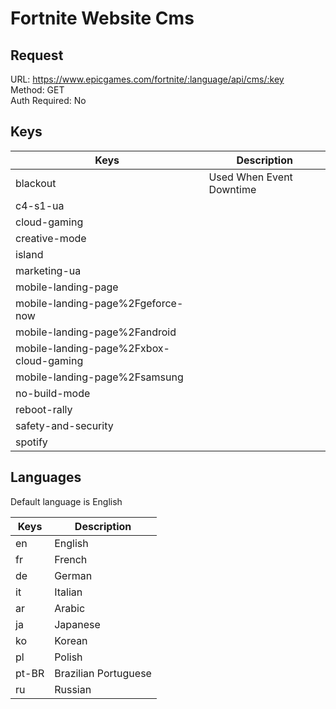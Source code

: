 # Fortnite Website Cms

## Request

URL: https://www.epicgames.com/fortnite/:language/api/cms/:key \
Method: GET \
Auth Required: No

## Keys

| Keys                                    | Description              |
| --------------------------------------- | ------------------------ |
| blackout                                | Used When Event Downtime |
| c4-s1-ua                                |                          |
| cloud-gaming                            |                          |
| creative-mode                           |                          |
| island                                  |                          |
| marketing-ua                            |                          |
| mobile-landing-page                     |                          |
| mobile-landing-page%2Fgeforce-now       |                          |
| mobile-landing-page%2Fandroid           |                          |
| mobile-landing-page%2Fxbox-cloud-gaming |                          |
| mobile-landing-page%2Fsamsung           |                          |
| no-build-mode                           |                          |
| reboot-rally                            |                          |
| safety-and-security                     |                          |
| spotify                                 |                          |


## Languages
Default language is English

| Keys    | Description          |
|---------|----------------------|
| en      | English              |
| fr      | French               |
| de      | German               |
| it      | Italian              |
| ar      | Arabic               |
| ja      | Japanese             |
| ko      | Korean               |
| pl      | Polish               |
| pt-BR   | Brazilian Portuguese |
| ru      | Russian              |
